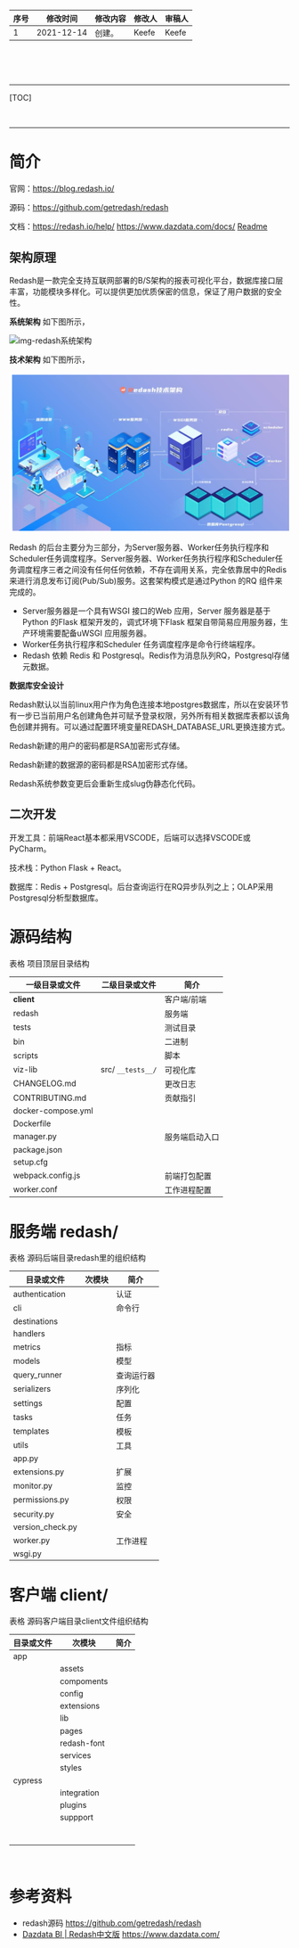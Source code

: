 | 序号  | 修改时间       | 修改内容 | 修改人   | 审稿人   |
| --- | ---------- | ---- | ----- | ----- |
| 1   | 2021-12-14 | 创建。  | Keefe | Keefe |

<br><br><br>

---

[TOC]

<br>

---

# 简介

官网：https://blog.redash.io/

源码：https://github.com/getredash/redash

文档：https://redash.io/help/   https://www.dazdata.com/docs/    [Readme](https://github.com/getredash/redash#readme)

## 架构原理

Redash是一款完全支持互联网部署的B/S架构的报表可视化平台，数据库接口层丰富，功能模块多样化。可以提供更加优质保密的信息，保证了用户数据的安全性。

**系统架构**   如下图所示，

![img-redash系统架构](https://www.dazdata.com/docs/assets/jg.jpg)

**技术架构**  如下图所示，

![image-redash技术架构](../../media/ai/dv_redash_001.png)

Redash 的后台主要分为三部分，为Server服务器、Worker任务执行程序和Scheduler任务调度程序。Server服务器、Worker任务执行程序和Scheduler任务调度程序三者之间没有任何任何依赖，不存在调用关系，完全依靠居中的Redis 来进行消息发布订阅(Pub/Sub)服务。这套架构模式是通过Python 的RQ 组件来完成的。

* Server服务器是一个具有WSGI 接口的Web 应用，Server 服务器是基于Python 的Flask 框架开发的，调式环境下Flask 框架自带简易应用服务器，生产环境需要配备uWSGI 应用服务器。
* Worker任务执行程序和Scheduler 任务调度程序是命令行终端程序。
* Redash 依赖 Redis 和 Postgresql。Redis作为消息队列RQ，Postgresql存储元数据。

**数据库安全设计**

Redash默认以当前linux用户作为角色连接本地postgres数据库，所以在安装环节有一步已当前用户名创建角色并可赋予登录权限，另外所有相关数据库表都以该角色创建并拥有。可以通过配置环境变量REDASH_DATABASE_URL更换连接方式。

Redash新建的用户的密码都是RSA加密形式存储。

Redash新建的数据源的密码都是RSA加密形式存储。

Redash系统参数变更后会重新生成slug伪静态化代码。

## 二次开发

开发工具：前端React基本都采用VSCODE，后端可以选择VSCODE或PyCharm。

技术栈：Python Flask + React。

数据库：Redis + Postgresql。后台查询运行在RQ异步队列之上；OLAP采用Postgresql分析型数据库。

# 源码结构

表格  项目顶层目录结构

| 一级目录或文件            | 二级目录或文件           | 简介      |
| ------------------ | ----------------- | ------- |
| **client**         |                   | 客户端/前端  |
| redash             |                   | 服务端     |
| tests              |                   | 测试目录    |
| bin                |                   | 二进制     |
| scripts            |                   | 脚本      |
| viz-lib            | src/ `__tests__/` | 可视化库    |
| CHANGELOG.md       |                   | 更改日志    |
| CONTRIBUTING.md    |                   | 贡献指引    |
| docker-compose.yml |                   |         |
| Dockerfile         |                   |         |
| manager.py         |                   | 服务端启动入口 |
| package.json       |                   |         |
| setup.cfg          |                   |         |
| webpack.config.js  |                   | 前端打包配置  |
| worker.conf        |                   | 工作进程配置  |

# 服务端 redash/

表格  源码后端目录redash里的组织结构

| 目录或文件            | 次模块 | 简介    |
| ---------------- | --- | ----- |
| authentication   |     | 认证    |
| cli              |     | 命令行   |
| destinations     |     |       |
| handlers         |     |       |
| metrics          |     | 指标    |
| models           |     | 模型    |
| query_runner     |     | 查询运行器 |
| serializers      |     | 序列化   |
| settings         |     | 配置    |
| tasks            |     | 任务    |
| templates        |     | 模板    |
| utils            |     | 工具    |
| app.py           |     |       |
| extensions.py    |     | 扩展    |
| monitor.py       |     | 监控    |
| permissions.py   |     | 权限    |
| security.py      |     | 安全    |
| version_check.py |     |       |
| worker.py        |     | 工作进程  |
| wsgi.py          |     |       |

# 客户端 client/

表格  源码客户端目录client文件组织结构

| 目录或文件   | 次模块         | 简介  |
| ------- | ----------- | --- |
| app     |             |     |
|         | assets      |     |
|         | compoments  |     |
|         | config      |     |
|         | extensions  |     |
|         | lib         |     |
|         | pages       |     |
|         | redash-font |     |
|         | services    |     |
|         | styles      |     |
| cypress |             |     |
|         | integration |     |
|         | plugins     |     |
|         | suppport    |     |
|         |             |     |
|         |             |     |
|         |             |     |
|         |             |     |
|         |             |     |
|         |             |     |
|         |             |     |

<br>

# 参考资料

* redash源码  https://github.com/getredash/redash
* [Dazdata BI | Redash中文版](https://www.dazdata.com/)   https://www.dazdata.com/
